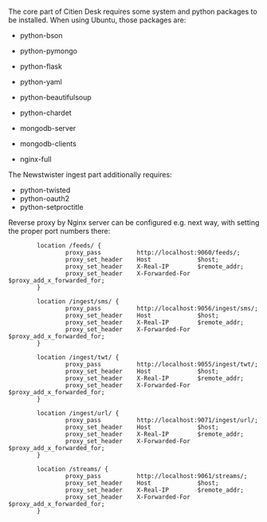 
The core part of Citien Desk requires some system and python packages to be installed.
When using Ubuntu, those packages are:

+ python-bson
+ python-pymongo
+ python-flask
+ python-yaml
+ python-beautifulsoup
+ python-chardet

+ mongodb-server
+ mongodb-clients
+ nginx-full

The Newstwister ingest part additionally requires:

+ python-twisted
+ python-oauth2
+ python-setproctitle

Reverse proxy by Nginx server can be configured e.g. next way, with setting the proper port numbers there:

```
        location /feeds/ {
                proxy_pass          http://localhost:9060/feeds/;
                proxy_set_header    Host             $host;
                proxy_set_header    X-Real-IP        $remote_addr;
                proxy_set_header    X-Forwarded-For  $proxy_add_x_forwarded_for;
        }

        location /ingest/sms/ {
                proxy_pass          http://localhost:9056/ingest/sms/;
                proxy_set_header    Host             $host;
                proxy_set_header    X-Real-IP        $remote_addr;
                proxy_set_header    X-Forwarded-For  $proxy_add_x_forwarded_for;
        }
                
        location /ingest/twt/ {
                proxy_pass          http://localhost:9055/ingest/twt/;
                proxy_set_header    Host             $host;
                proxy_set_header    X-Real-IP        $remote_addr;
                proxy_set_header    X-Forwarded-For  $proxy_add_x_forwarded_for;
        }

        location /ingest/url/ {
                proxy_pass          http://localhost:9071/ingest/url/;
                proxy_set_header    Host             $host;
                proxy_set_header    X-Real-IP        $remote_addr;
                proxy_set_header    X-Forwarded-For  $proxy_add_x_forwarded_for;
        }

        location /streams/ {
                proxy_pass          http://localhost:9061/streams/;
                proxy_set_header    Host             $host;
                proxy_set_header    X-Real-IP        $remote_addr;
                proxy_set_header    X-Forwarded-For  $proxy_add_x_forwarded_for;
        }

```
